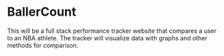 # BallerCount
This will be a full stack performance tracker website that compares a user to an NBA athlete. The  tracker will visualize data with graphs and other methods for comparison. 
